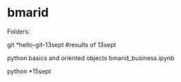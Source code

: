 # bmarid
Folders:

git
*hello-git-13sept #results of 13sept

python basics and oriented objects
bmarid_business.ipynb

python
*15sept
